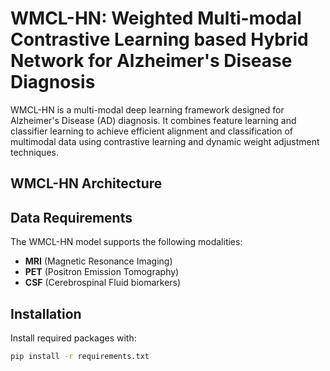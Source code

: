# WMCL-HN: Weighted Multi-modal Contrastive Learning based Hybrid Network for Alzheimer's Disease Diagnosis

WMCL-HN is a multi-modal deep learning framework designed for Alzheimer's Disease (AD) diagnosis. It combines feature learning and classifier learning to achieve efficient alignment and classification of multimodal data using contrastive learning and dynamic weight adjustment techniques.

## WMCL-HN Architecture


## Data Requirements
The WMCL-HN model supports the following modalities:
- **MRI** (Magnetic Resonance Imaging)
- **PET** (Positron Emission Tomography)
- **CSF** (Cerebrospinal Fluid biomarkers)

## Installation
Install required packages with:
```bash
pip install -r requirements.txt
